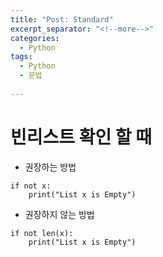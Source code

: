 ```yaml
---
title: "Post: Standard"
excerpt_separator: "<!--more-->"
categories:
  - Python
tags:
  - Python
  - 문법
  
---
```


# 빈리스트 확인 할 때

- 권장하는 방법 
```
if not x:
    print("List x is Empty")
```

- 권장하지 않는 방법
```
if not len(x):
    print("List x is Empty")
```
